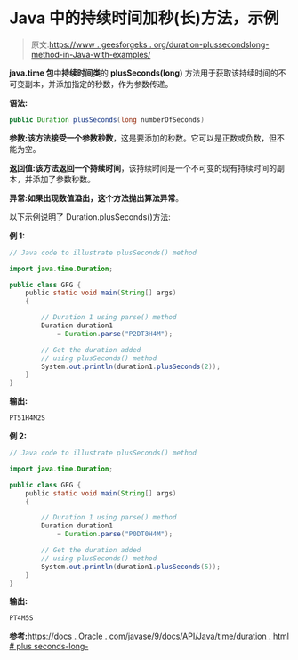 # Java 中的持续时间加秒(长)方法，示例

> 原文:[https://www . geesforgeks . org/duration-plussecondslong-method-in-Java-with-examples/](https://www.geeksforgeeks.org/duration-plussecondslong-method-in-java-with-examples/)

**java.time 包**中**持续时间类**的 **plusSeconds(long)** 方法用于获取该持续时间的不可变副本，并添加指定的秒数，作为参数传递。

**语法:**

```java
public Duration plusSeconds(long numberOfSeconds)

```

**参数:**该方法接受一个参数**秒数**，这是要添加的秒数。它可以是正数或负数，但不能为空。

**返回值:**该方法返回一个**持续时间**，该持续时间是一个不可变的现有持续时间的副本，并添加了参数秒数。

**异常:**如果出现数值溢出，这个方法抛出**算法异常**。

以下示例说明了 Duration.plusSeconds()方法:

**例 1:**

```java
// Java code to illustrate plusSeconds() method

import java.time.Duration;

public class GFG {
    public static void main(String[] args)
    {

        // Duration 1 using parse() method
        Duration duration1
            = Duration.parse("P2DT3H4M");

        // Get the duration added
        // using plusSeconds() method
        System.out.println(duration1.plusSeconds(2));
    }
}
```

**输出:**

```java
PT51H4M2S

```

**例 2:**

```java
// Java code to illustrate plusSeconds() method

import java.time.Duration;

public class GFG {
    public static void main(String[] args)
    {

        // Duration 1 using parse() method
        Duration duration1
            = Duration.parse("P0DT0H4M");

        // Get the duration added
        // using plusSeconds() method
        System.out.println(duration1.plusSeconds(5));
    }
}
```

**输出:**

```java
PT4M5S

```

**参考:**[https://docs . Oracle . com/javase/9/docs/API/Java/time/duration . html # plus seconds-long-](https://docs.oracle.com/javase/9/docs/api/java/time/Duration.html#plusSeconds-long-)